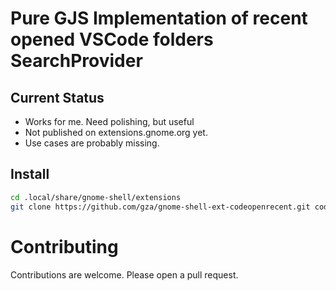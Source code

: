 # Pure GJS Implementation of recent opened VSCode folders SearchProvider

## Current Status

* Works for me. Need polishing, but useful
* Not published on extensions.gnome.org yet.
* Use cases are probably missing.

## Install

```bash
cd .local/share/gnome-shell/extensions
git clone https://github.com/gza/gnome-shell-ext-codeopenrecent.git codeopenrecent@gza.github.com
```

# Contributing

Contributions are welcome. Please open a pull request.
